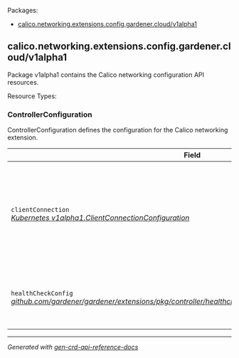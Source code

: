 <p>Packages:</p>
<ul>
<li>
<a href="#calico.networking.extensions.config.gardener.cloud%2fv1alpha1">calico.networking.extensions.config.gardener.cloud/v1alpha1</a>
</li>
</ul>
<h2 id="calico.networking.extensions.config.gardener.cloud/v1alpha1">calico.networking.extensions.config.gardener.cloud/v1alpha1</h2>
<p>
<p>Package v1alpha1 contains the Calico networking configuration API resources.</p>
</p>
Resource Types:
<ul></ul>
<h3 id="calico.networking.extensions.config.gardener.cloud/v1alpha1.ControllerConfiguration">ControllerConfiguration
</h3>
<p>
<p>ControllerConfiguration defines the configuration for the Calico networking extension.</p>
</p>
<table>
<thead>
<tr>
<th>Field</th>
<th>Description</th>
</tr>
</thead>
<tbody>
<tr>
<td>
<code>clientConnection</code></br>
<em>
<a href="https://godoc.org/k8s.io/component-base/config/v1alpha1#ClientConnectionConfiguration">
Kubernetes v1alpha1.ClientConnectionConfiguration
</a>
</em>
</td>
<td>
<em>(Optional)</em>
<p>ClientConnection specifies the kubeconfig file and client connection
settings for the proxy server to use when communicating with the apiserver.</p>
</td>
</tr>
<tr>
<td>
<code>healthCheckConfig</code></br>
<em>
<a href="https://github.com/gardener/gardener/extensions/pkg/controller/healthcheck/config">
github.com/gardener/gardener/extensions/pkg/controller/healthcheck/config/v1alpha1.HealthCheckConfig
</a>
</em>
</td>
<td>
<em>(Optional)</em>
<p>HealthCheckConfig is the config for the health check controller</p>
</td>
</tr>
</tbody>
</table>
<hr/>
<p><em>
Generated with <a href="https://github.com/ahmetb/gen-crd-api-reference-docs">gen-crd-api-reference-docs</a>
</em></p>
